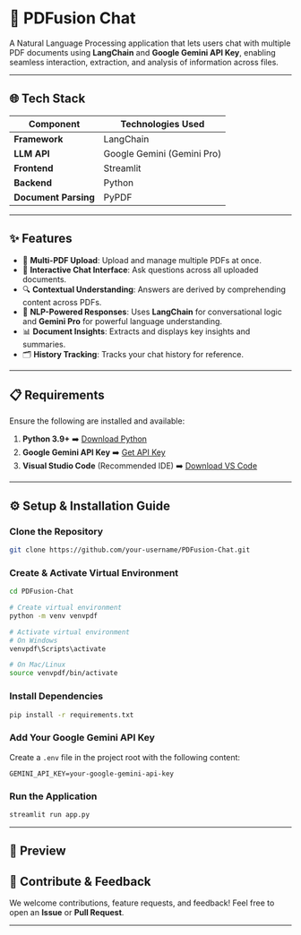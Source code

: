 # 📝 PDFusion Chat

A Natural Language Processing application that lets users chat with multiple PDF documents using **LangChain** and **Google Gemini API Key**, enabling seamless interaction, extraction, and analysis of information across files.

---

## 🌐 Tech Stack

| Component     | Technologies Used                        |
|----------------|---------------------------------|
| **Framework**    | LangChain |
| **LLM API**       | Google Gemini (Gemini Pro) |
| **Frontend**      | Streamlit |
| **Backend**       | Python |
| **Document Parsing** | PyPDF |

---

## ✨ Features

- 📂 **Multi-PDF Upload**: Upload and manage multiple PDFs at once.
- 💬 **Interactive Chat Interface**: Ask questions across all uploaded documents.
- 🔍 **Contextual Understanding**: Answers are derived by comprehending content across PDFs.
- 🧠 **NLP-Powered Responses**: Uses **LangChain** for conversational logic and **Gemini Pro** for powerful language understanding.
- 📊 **Document Insights**: Extracts and displays key insights and summaries.
- 🗂️ **History Tracking**: Tracks your chat history for reference.

---

## 📋 Requirements

Ensure the following are installed and available:

1. **Python 3.9+** ➡️ [Download Python](https://www.python.org/downloads/)
2. **Google Gemini API Key** ➡️ [Get API Key](https://aistudio.google.com/app/apikey)
3. **Visual Studio Code** (Recommended IDE) ➡️ [Download VS Code](https://code.visualstudio.com/)

---

## ⚙️ Setup & Installation Guide

### Clone the Repository

```bash
git clone https://github.com/your-username/PDFusion-Chat.git
```

### Create & Activate Virtual Environment

```bash
cd PDFusion-Chat

# Create virtual environment
python -m venv venvpdf

# Activate virtual environment
# On Windows
venvpdf\Scripts\activate

# On Mac/Linux
source venvpdf/bin/activate
```

### Install Dependencies

```bash
pip install -r requirements.txt
```

### Add Your Google Gemini API Key

Create a `.env` file in the project root with the following content:

```
GEMINI_API_KEY=your-google-gemini-api-key
```

### Run the Application

```bash
streamlit run app.py
```

---


## 👀 Preview


## 🤝 Contribute & Feedback

We welcome contributions, feature requests, and feedback! Feel free to open an **Issue** or **Pull Request**.

---
